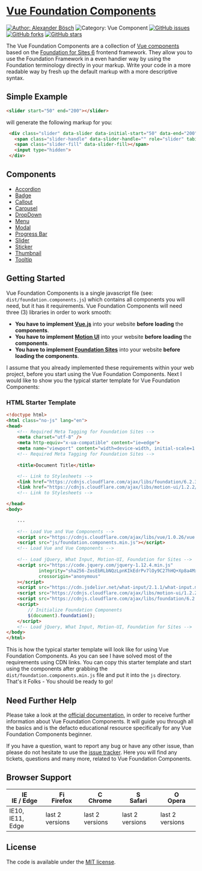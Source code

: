 [Vue Foundation Components](https://github.com/sirthxalot/vue-foundation-components)
=====================================================================================


[![Author: Alexander Bösch](https://img.shields.io/badge/author-alexander%20b%C3%B6sch-242424.svg)](https://github.com/sirthxalot)
![Category: Vue Component](https://img.shields.io/badge/category-vue--component-blue.svg)
[![GitHub issues](https://img.shields.io/github/issues/sirthxalot/vue-foundation-components.svg)](https://github.com/sirthxalot/vue-foundation-components/issues)
[![GitHub forks](https://img.shields.io/github/forks/sirthxalot/vue-foundation-components.svg?style=social&label=Fork&maxAge=2592000)](https://github.com/sirthxalot/vue-foundation-components)
[![GitHub stars](https://img.shields.io/github/stars/sirthxalot/vue-foundation-components.svg?style=social&label=Star&maxAge=2592000)](https://github.com/sirthxalot/vue-foundation-components)


The Vue Foundation Components are a collection of [Vue components](https://vuejs.org/guide/components.html) based on the 
[Foundation for Sites 6](http://foundation.zurb.com/sites/docs/) frontend framework. They allow you to use the Foundation 
Framework in a even handier way by using the Foundation terminology directly in your markup. Write your code in a more 
readable way by fresh up the default markup with a more descriptive syntax.


## Simple Example
             
```html
<slider start="50" end="200"></slider>
```

will generate the following markup for you:

```html
 <div class="slider" data-slider data-initial-start="50" data-end="200">
   <span class="slider-handle" data-slider-handle="" role="slider" tabindex="1"></span>
   <span class="slider-fill" data-slider-fill></span>
   <input type="hidden">
 </div>
```


## Components

* [Accordion](https://github.com/sirthxalot/vue-foundation-components/wiki/Accordion-Component)
* [Badge](https://github.com/sirthxalot/vue-foundation-components/wiki/Badge-Component)
* [Callout](https://github.com/sirthxalot/vue-foundation-components/wiki/Callout-Component)
* [Carousel](https://github.com/sirthxalot/vue-foundation-components/wiki/Carousel-Component)
* [DropDown](https://github.com/sirthxalot/vue-foundation-components/wiki/DropDown-Component)
* [Menu](https://github.com/sirthxalot/vue-foundation-components/wiki/Menu-Component)
* [Modal](https://github.com/sirthxalot/vue-foundation-components/wiki/Modal-Component)
* [Progress Bar](https://github.com/sirthxalot/vue-foundation-components/wiki/Progress-Bar-Component)
* [Slider](https://github.com/sirthxalot/vue-foundation-components/wiki/Slider-Component)
* [Sticker](https://github.com/sirthxalot/vue-foundation-components/wiki/Sticker-Component)
* [Thumbnail](https://github.com/sirthxalot/vue-foundation-components/wiki/Thumbnail-Component)
* [Tooltip](https://github.com/sirthxalot/vue-foundation-components/wiki/Tooltip-Component)


## Getting Started

Vue Foundation Components is a single javascript file (see: `dist/foundation.components.js`) which contains all components 
you will need, but it has it requirements. Vue Foundation Components will need three (3) libraries in order to work smooth:

* **You have to implement [Vue.js](https://vuejs.org/)** into your website **before loading** the **components**.
* **You have to implement [Motion UI](http://zurb.com/playground/motion-ui)** into your website **before loading** the **components**.
* **You have to implement [Foundation Sites](http://foundation.zurb.com/sites/docs/pagination.html)** into your website **before loading the components**.

I assume that you already implemented these requirements within your web project, before you start using the Vue Foundation 
Components. Next I would like to show you the typical starter template for Vue Foundation Components:


### HTML Starter Template

```html
<!doctype html>
<html class="no-js" lang="en">
<head>
    <!-- Required Meta Tagging for Foundation Sites -->
    <meta charset="utf-8" />
    <meta http-equiv="x-ua-compatible" content="ie=edge">
    <meta name="viewport" content="width=device-width, initial-scale=1.0" />
    <!-- Required Meta Tagging for Foundation Sites -->
    
	<title>Document Title</title>

    <!-- Link to Stylesheets -->
    <link href="https://cdnjs.cloudflare.com/ajax/libs/foundation/6.2.3/foundation.min.css" type="text/css" rel="stylesheet" />
    <link href="https://cdnjs.cloudflare.com/ajax/libs/motion-ui/1.2.2/motion-ui.min.css" type="text/css" rel="stylesheet" />
    <!-- Link to Stylesheets -->

</head>
<body>

	...
	
	<!-- Load Vue and Vue Components -->
	<script src="https://cdnjs.cloudflare.com/ajax/libs/vue/1.0.26/vue.min.js"></script>
	<script src="js/foundation.components.min.js"></script>
	<!-- Load Vue and Vue Components -->
	
	<!-- Load jQuery, What Input, Motion-UI, Foundation for Sites -->
	<script src="https://code.jquery.com/jquery-1.12.4.min.js"
			integrity="sha256-ZosEbRLbNQzLpnKIkEdrPv7lOy9C27hHQ+Xp8a4MxAQ="
			crossorigin="anonymous"
	></script>
	<script src="https://cdn.jsdelivr.net/what-input/2.1.1/what-input.min.js"></script>
	<script src="https://cdnjs.cloudflare.com/ajax/libs/motion-ui/1.2.2/motion-ui.min.js"></script>
	<script src="https://cdnjs.cloudflare.com/ajax/libs/foundation/6.2.3/foundation.min.js"></script>
	<script>
		// Initialize Foundation Components
		$(document).foundation();
	</script>
	<!-- Load jQuery, What Input, Motion-UI, Foundation for Sites -->
</body>
</html>
```

This is how the typical starter template will look like for using Vue Foundation Components. As you can see I have solved 
most of the requirements using CDN links. You can copy this starter template and start using the components after grabbing 
the `dist/foundation.components.min.js` file and put it into the `js` directory. That's it Folks - You should be ready to 
go!


## Need Further Help

Please take a look at the [official documentation](https://github.com/sirthxalot/vue-foundation-components/wiki), 
in order to receive further information about Vue Foundation Components. It will guide you 
through all the basics and is the defacto educational resource specifically for 
any Vue Foundation Components beginner. 

If you have a question, want to report any bug or have any other issue, than please 
do not hesitate to use the [issue tracker](https://github.com/sirthxalot/vue-foundation-components/issues). 
Here you will find any tickets, questions and many more, related to Vue Foundation Components.


## Browser Support

| [<img src="https://raw.githubusercontent.com/godban/browsers-support-badges/master/src/images/edge.png" alt="IE / Edge" width="16px" height="16px" />](http://godban.github.io/browsers-support-badges/)</br>IE / Edge | [<img src="https://raw.githubusercontent.com/godban/browsers-support-badges/master/src/images/firefox.png" alt="Firefox" width="16px" height="16px" />](http://godban.github.io/browsers-support-badges/)</br>Firefox | [<img src="https://raw.githubusercontent.com/godban/browsers-support-badges/master/src/images/chrome.png" alt="Chrome" width="16px" height="16px" />](http://godban.github.io/browsers-support-badges/)</br>Chrome | [<img src="https://raw.githubusercontent.com/godban/browsers-support-badges/master/src/images/safari.png" alt="Safari" width="16px" height="16px" />](http://godban.github.io/browsers-support-badges/)</br>Safari | [<img src="https://raw.githubusercontent.com/godban/browsers-support-badges/master/src/images/opera.png" alt="Opera" width="16px" height="16px" />](http://godban.github.io/browsers-support-badges/)</br>Opera |
| --------- | --------- | --------- | --------- | --------- |
| IE10, IE11, Edge| last 2 versions| last 2 versions| last 2 versions| last 2 versions


## License

The code is available under the [MIT license](license.md).
